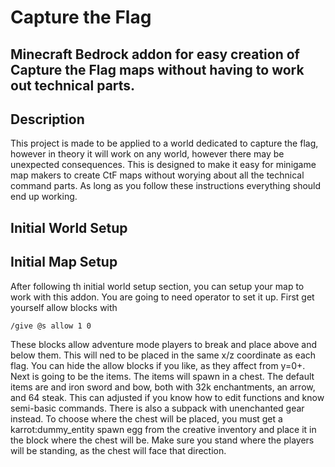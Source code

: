 # Capture the Flag
Minecraft Bedrock addon for easy creation of Capture the Flag maps without having to work out technical parts.
--
## Description
This project is made to be applied to a world dedicated to capture the flag, however in theory it will work on any world, however there may be unexpected consequences. This is designed to make it easy for minigame map makers to create CtF maps without worying about all the technical command parts. As long as you follow these instructions everything should end up working.

## Initial World Setup

## Initial Map Setup
After following th initial world setup section, you can setup your map to work with this addon. You are going to need operator to set it up. First get yourself allow blocks with
```
/give @s allow 1 0
```
These blocks allow adventure mode players to break and place above and below them. This will ned to be placed in the same x/z coordinate as each flag. You can hide the allow blocks if you like, as they affect from y=0+. Next is going to be the items. The items will spawn in a chest. The default items are and iron sword and bow, both with 32k enchantments, an arrow, and 64 steak. This can adjusted if you know how to edit functions and know semi-basic commands. There is also a subpack with unenchanted gear instead. To choose where the chest will be placed, you must get a karrot:dummy_entity spawn egg from the creative inventory and place it in the block where the chest will be. Make sure you stand where the players will be standing, as the chest will face that direction.
